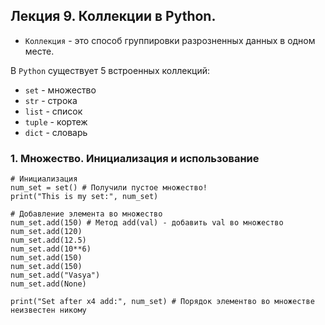 ## Лекция 9. Коллекции в Python.

* `Коллекция` - это способ группировки разрозненных данных в одном месте.

В `Python` существует 5 встроенных коллекций:
* `set` - множество
* `str` - строка
* `list` - список
* `tuple` - кортеж
* `dict` - словарь

### 1. Множество. Инициализация и использование
```
# Инициализация
num_set = set() # Получили пустое множество!
print("This is my set:", num_set)

# Добавление элемента во множество
num_set.add(150) # Метод add(val) - добавить val во множество
num_set.add(120)
num_set.add(12.5)
num_set.add(10**6)
num_set.add(150)
num_set.add(150)
num_set.add("Vasya")
num_set.add(None)

print("Set after x4 add:", num_set) # Порядок элементво во множестве неизвестен никому

```